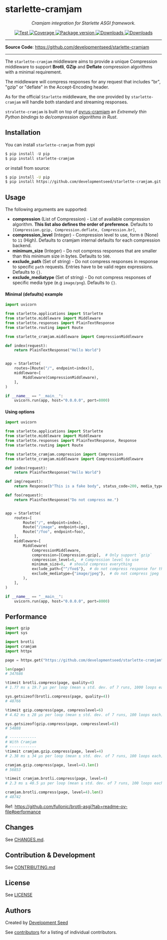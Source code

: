 # starlette-cramjam

<p align="center">
  <em>Cramjam integration for Starlette ASGI framework.</em>
</p>
<p align="center">
  <a href="https://github.com/developmentseed/starlette-cramjam/actions?query=workflow%3ACI" target="_blank">
      <img src="https://github.com/developmentseed/starlette-cramjam/workflows/CI/badge.svg" alt="Test">
  </a>
  <a href="https://codecov.io/gh/developmentseed/starlette-cramjam" target="_blank">
      <img src="https://codecov.io/gh/developmentseed/starlette-cramjam/branch/master/graph/badge.svg" alt="Coverage">
  </a>
  <a href="https://pypi.org/project/starlette-cramjam" target="_blank">
      <img src="https://img.shields.io/pypi/v/starlette-cramjam?color=%2334D058&label=pypi%20package" alt="Package version">
  </a>
  <a href="https://pypistats.org/packages/starlette-cramjam" target="_blank">
      <img src="https://img.shields.io/pypi/dm/starlette-cramjam.svg" alt="Downloads">
  </a>
  <a href="https://github.com/developmentseed/starlette-cramjam/blob/master/LICENSE" target="_blank">
      <img src="https://img.shields.io/github/license/developmentseed/starlette-cramjam.svg" alt="Downloads">
  </a>
</p>

---

**Source Code**: <a href="https://github.com/developmentseed/starlette-cramjam" target="_blank">https://github.com/developmentseed/starlette-cramjam</a>

---

The `starlette-cramjam` middleware aims to provide a unique Compression middleware to support **Brotli**, **GZip** and **Deflate** compression algorithms with a minimal requirement.

The middleware will compress responses for any request that includes "br", "gzip" or "deflate" in the Accept-Encoding header.

As for the official `Starlette` middleware, the one provided by `starlette-cramjam` will handle both standard and streaming responses.

`stralette-cramjam` is built on top of [pyrus-cramjam](https://github.com/milesgranger/pyrus-cramjam) an *Extremely thin Python bindings to de/compression algorithms in Rust*.

## Installation

You can install `starlette-cramjam` from pypi

```python
$ pip install -U pip
$ pip install starlette-cramjam
```

or install from source:

```bash
$ pip install -U pip
$ pip install https://github.com/developmentseed/starlette-cramjam.git
```

## Usage

The following arguments are supported:

- **compression** (List of Compression) - List of available compression algorithm. **This list also defines the order of preference**. Defaults to `[Compression.gzip, Compression.deflate, Compression.br]`,
- **compression_level** (Integer) - Compression level to use, form `0` (None) to `11` (High). Defaults to cramjam internal defaults for each compression backend.
- **minimum_size** (Integer) - Do not compress responses that are smaller than this minimum size in bytes. Defaults to `500`.
- **exclude_path** (Set of string) - Do not compress responses in response to specific `path` requests. Entries have to be valid regex expressions. Defaults to `{}`.
- **exclude_mediatype** (Set of string) - Do not compress responses of specific media type (e.g `image/png`). Defaults to `{}`.

#### Minimal (defaults) example

```python
import uvicorn

from starlette.applications import Starlette
from starlette.middleware import Middleware
from starlette.responses import PlainTextResponse
from starlette.routing import Route

from starlette_cramjam.middleware import CompressionMiddleware

def index(request):
    return PlainTextResponse("Hello World")


app = Starlette(
    routes=[Route("/", endpoint=index)],
    middleware=[
        Middleware(CompressionMiddleware),
    ],
)

if __name__ == "__main__":
    uvicorn.run(app, host="0.0.0.0", port=8000)
```

#### Using options

```python
import uvicorn

from starlette.applications import Starlette
from starlette.middleware import Middleware
from starlette.responses import PlainTextResponse, Response
from starlette.routing import Route

from starlette_cramjam.compression import Compression
from starlette_cramjam.middleware import CompressionMiddleware

def index(request):
    return PlainTextResponse("Hello World")

def img(request):
    return Response(b"This is a fake body", status_code=200, media_type="image/jpeg")

def foo(request):
    return PlainTextResponse("Do not compress me.")


app = Starlette(
    routes=[
        Route("/", endpoint=index),
        Route("/image", endpoint=img),
        Route("/foo", endpoint=foo),
    ],
    middleware=[
        Middleware(
            CompressionMiddleware,
            compression=[Compression.gzip],  # Only support `gzip`
            compression_level=6,  # Compression level to use
            minimum_size=0,  # should compress everything
            exclude_path={"^/foo$"},  # do not compress response for the `/foo` request
            exclude_mediatype={"image/jpeg"},  # do not compress jpeg
        ),
    ],
)

if __name__ == "__main__":
    uvicorn.run(app, host="0.0.0.0", port=8000)
```

## Performance

```python
import gzip
import sys

import brotli
import cramjam
import httpx

page = httpx.get("https://github.com/developmentseed/starlette-cramjam").content

len(page)
# 347686

%timeit brotli.compress(page, quality=4)
# 1.77 ms ± 19.7 µs per loop (mean ± std. dev. of 7 runs, 1000 loops each)

sys.getsizeof(brotli.compress(page, quality=4))
# 48766

%timeit gzip.compress(page, compresslevel=6)
# 4.62 ms ± 28 µs per loop (mean ± std. dev. of 7 runs, 100 loops each)

sys.getsizeof(gzip.compress(page, compresslevel=6))
# 54888

# ------------
# With Cramjam
# ------------
%timeit cramjam.gzip.compress(page, level=4)
# 2.38 ms ± 34 µs per loop (mean ± std. dev. of 7 runs, 100 loops each)

cramjam.gzip.compress(page, level=4).len()
# 56853

%timeit cramjam.brotli.compress(page, level=4)
# 2.3 ms ± 48.5 µs per loop (mean ± std. dev. of 7 runs, 100 loops each)

cramjam.brotli.compress(page, level=4).len()
# 48742
```

Ref: https://github.com/fullonic/brotli-asgi?tab=readme-ov-file#performance

## Changes

See [CHANGES.md](https://github.com/developmentseed/starlette-cramjam/blob/master/CHANGES.md).

## Contribution & Development

See [CONTRIBUTING.md](https://github.com/developmentseed/starlette-cramjam/blob/master/CONTRIBUTING.md)

## License

See [LICENSE](https://github.com/developmentseed/starlette-cramjam/blob/master/LICENSE)

## Authors

Created by [Development Seed](<http://developmentseed.org>)

See [contributors](https://github.com/developmentseed/starlette-cramjam/graphs/contributors) for a listing of individual contributors.
